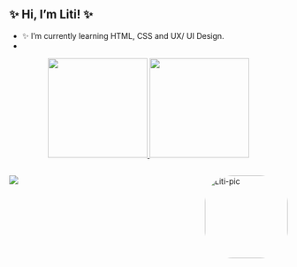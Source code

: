 ## ✨ Hi, I’m Liti! ✨

- ✨ I’m currently learning HTML, CSS and UX/ UI Design.
- 
<div align="center">
  <a href="https://github.com/Liwstic">
  <img height="180em" src="https://github-readme-stats.vercel.app/api?username=rafaballerini&show_icons=true&theme=dracula&include_all_commits=true&count_private=true"/>
  <img height="180em" src="https://github-readme-stats.vercel.app/api/top-langs/?username=rafaballerini&layout=compact&langs_count=7&theme=dracula"/>
</div>
   
<div>
   <img align="right" alt="Liti-pic" height="150" style="border-radius:50px;" src="https://share-cdn.picrew.me/shareImg/org/202202/1446612_ROdHUpjW.png">
</div>
 
 ##
 
 <div> 
  <a href="https://www.linkedin.com/in/litiele-cunha-56b316225/" target="_blank"><img src="https://img.shields.io/badge/-LinkedIn-%230077B5?style=for-the-badge&logo=linkedin&logoColor=white" target="_blank"></a> 
</div>

<!---
Liwstic/Liwstic is a ✨ special ✨ repository because its `README.md` (this file) appears on your GitHub profile.
You can click the Preview link to take a look at your changes.
--->
